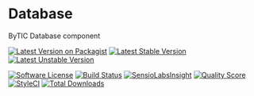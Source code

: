 # Database
ByTIC Database component

[![Latest Version on Packagist](https://img.shields.io/packagist/v/bytic/database.svg?style=flat-square)](https://packagist.org/packages/bytic/database)
[![Latest Stable Version](https://poser.pugx.org/bytic/database/v/stable)](https://packagist.org/packages/bytic/database)
[![Latest Unstable Version](https://poser.pugx.org/bytic/database/v/unstable)](https://packagist.org/packages/bytic/database)

[![Software License](https://img.shields.io/badge/license-MIT-brightgreen.svg?style=flat-square)](LICENSE)
[![Build Status](https://img.shields.io/travis/bytic/database/master.svg?style=flat-square)](https://travis-ci.org/bytic/framework)
[![SensioLabsInsight](https://insight.sensiolabs.com/projects/fac4cb9c-22b4-47e9-aabc-4344588434a4/mini.png)](https://insight.sensiolabs.com/projects/fac4cb9c-22b4-47e9-aabc-4344588434a4)
[![Quality Score](https://img.shields.io/scrutinizer/g/bytic/database.svg?style=flat-square)](https://scrutinizer-ci.com/g/bytic/database)
[![StyleCI](https://styleci.io/repos/119889868/shield?branch=master)](https://styleci.io/repos/119889868)
[![Total Downloads](https://img.shields.io/packagist/dt/bytic/database.svg?style=flat-square)](https://packagist.org/packages/bytic/database)
